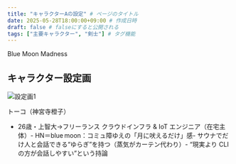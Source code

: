```yaml
---
title: "キャラクターAの設定" # ページのタイトル
date: 2025-05-28T18:00:00+09:00 # 作成日時
draft: false # falseにすると公開される
tags: ["主要キャラクター", "剣士"] # タグ機能
---
```


Blue Moon Madness

## キャラクター設定画
![設定画1](/images/Blue_Moon_Madness_toko.jpg)

トーコ（神宮寺橙子）
- 26歳・上智大→フリーランス クラウドインフラ & IoT エンジニア（在宅主体）- HN＝blue moon：コミュ障ゆえの「月に吠えるだけ」感- サウナでだけ人と会話できる“ゆらぎ”を持つ（蒸気がカーテン代わり）- “現実より CLI の方が会話しやすい”という持論
